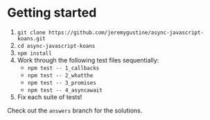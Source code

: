 # Getting started

1. `git clone https://github.com/jeremygustine/async-javascript-koans.git`
2. `cd async-javascript-koans`
3. `npm install`
4. Work through the following test files sequentially:
    - `npm test -- 1_callbacks`
    - `npm test -- 2_whatthe`
    - `npm test -- 3_promises`
    - `npm test -- 4_asyncawait`
5. Fix each suite of tests!

Check out the `answers` branch for the solutions.

